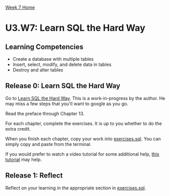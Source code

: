 [Week 7 Home](../)

# U3.W7: Learn SQL the Hard Way

## Learning Competencies
- Create a database with multiple tables
- Insert, select, modify, and delete data in tables
- Destroy and alter tables

## Release 0: Learn SQL the Hard Way
Go to [Learn SQL the Hard Way](http://sql.learncodethehardway.org/book/). This is a work-in-progress by the author. He may miss a few steps that you'll want to google as you go.

Read the preface through Chapter 13.

For each chapter, complete the exercises. It is up to you whether to do the extra credit.

When you finish each chapter, copy your work into [exercises.sql](exercises.sql). You can simply copy and paste from the terminal.

If you would prefer to watch a video tutorial for some additional help, [this tutorial](https://www.youtube.com/watch?v=QjICgmk31js) may help.

## Release 1: Reflect
Reflect on your learning in the appropriate section in [exercises.sql](exercises.sql).
